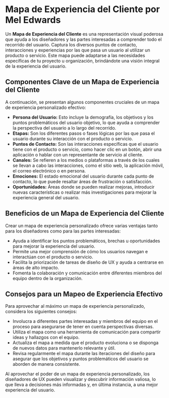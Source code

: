 # Mapa de Experiencia del Cliente por Mel Edwards

Un **Mapa de Experiencia del Cliente** es una representación visual poderosa que ayuda a los diseñadores y las partes interesadas a comprender todo el recorrido del usuario. Captura los diversos puntos de contacto, interacciones y experiencias por las que pasa un usuario al utilizar un producto o servicio. Este mapa puede adaptarse a las necesidades específicas de tu proyecto u organización, brindándote una visión integral de la experiencia del usuario.

## Componentes Clave de un Mapa de Experiencia del Cliente

A continuación, se presentan algunos componentes cruciales de un mapa de experiencia personalizado efectivo:

- **Persona del Usuario:** Esto incluye la demografía, los objetivos y los puntos problemáticos del usuario objetivo, lo que ayuda a comprender la perspectiva del usuario a lo largo del recorrido.
- **Etapas:** Son los diferentes pasos o fases lógicas por las que pasa el usuario durante su interacción con el producto o servicio.
- **Puntos de Contacto:** Son las interacciones específicas que el usuario tiene con el producto o servicio, como hacer clic en un botón, abrir una aplicación o hablar con un representante de servicio al cliente.
- **Canales:** Se refieren a los medios o plataformas a través de los cuales se llevan a cabo las interacciones, como el sitio web, la aplicación móvil, el correo electrónico o en persona.
- **Emociones:** El estado emocional del usuario durante cada punto de contacto, lo que puede resaltar áreas de frustración o satisfacción.
- **Oportunidades:** Áreas donde se pueden realizar mejoras, introducir nuevas características o realizar más investigaciones para mejorar la experiencia general del usuario.

## Beneficios de un Mapa de Experiencia del Cliente

Crear un mapa de experiencia personalizado ofrece varias ventajas tanto para los diseñadores como para las partes interesadas:

- Ayuda a identificar los puntos problemáticos, brechas u oportunidades para mejorar la experiencia del usuario.
- Permite una mejor comprensión de cómo los usuarios navegan e interactúan con el producto o servicio.
- Facilita la priorización de tareas de diseño de UX y ayuda a centrarse en áreas de alto impacto.
- Fomenta la colaboración y comunicación entre diferentes miembros del equipo dentro de la organización.

## Consejos para un Mapeo de Experiencia Efectivo

Para aprovechar al máximo un mapa de experiencia personalizado, considera los siguientes consejos:

- Involucra a diferentes partes interesadas y miembros del equipo en el proceso para asegurarse de tener en cuenta perspectivas diversas.
- Utiliza el mapa como una herramienta de comunicación para compartir ideas y hallazgos con el equipo.
- Actualiza el mapa a medida que el producto evoluciona o se disponga de nuevos datos para mantenerlo relevante y útil.
- Revisa regularmente el mapa durante las iteraciones del diseño para asegurar que los objetivos y puntos problemáticos del usuario se aborden de manera consistente.

Al aprovechar el poder de un mapa de experiencia personalizado, los diseñadores de UX pueden visualizar y descubrir información valiosa, lo que lleva a decisiones más informadas y, en última instancia, a una mejor experiencia del usuario.
